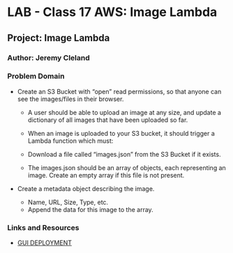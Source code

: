 # LAB - Class 17 AWS: Image Lambda

## Project: Image Lambda

### Author: Jeremy Cleland

### Problem Domain

- Create an S3 Bucket with “open” read permissions, so that anyone can see the images/files in their browser.
  - A user should be able to upload an image at any size, and update a dictionary of all images that have been uploaded so far.
  - When an image is uploaded to your S3 bucket, it should trigger a Lambda function which must:
  - Download a file called “images.json” from the S3 Bucket if it exists.

  - The images.json should be an array of objects, each representing an image. Create an empty array if this file is not present.

- Create a metadata object describing the image.
  - Name, URL, Size, Type, etc.
  - Append the data for this image to the array.

### Links and Resources

- [GUI DEPLOYMENT](http://cloudserver-env.eba-p9epswmi.us-east-1.elasticbeanstalk.com/)

